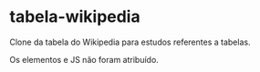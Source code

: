 # tabela-wikipedia
Clone da tabela do Wikipedia para estudos referentes a tabelas.

Os elementos e JS não foram atribuído.

